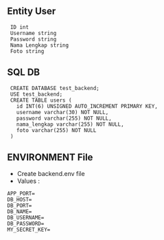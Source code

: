 ## Entity User
```
 ID int
 Username string 
 Password string 
 Nama Lengkap string
 Foto string
```
##  SQL DB 
```
 CREATE DATABASE test_backend;
 USE test_backend;
 CREATE TABLE users (
   id INT(6) UNSIGNED AUTO_INCREMENT PRIMARY KEY,
   username varchar(30) NOT NULL,
   password varchar(255) NOT NULL,
   nama_lengkap varchar(255) NOT NULL,
   foto varchar(255) NOT NULL
 )
```
 ## ENVIRONMENT File
- Create backend.env file
- Values :
```
APP_PORT=
DB_HOST=
DB_PORT=
DB_NAME=
DB_USERNAME=
DB_PASSWORD=
MY_SECRET_KEY=
```